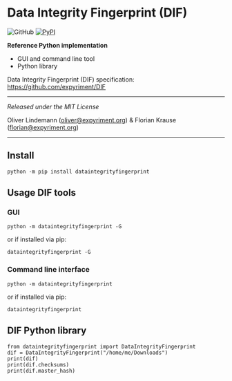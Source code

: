 Data Integrity Fingerprint (DIF)
================================

![GitHub](https://img.shields.io/pypi/l/dataintegrityfingerprint?style=flat)
[![PyPI](https://img.shields.io/pypi/v/dataintegrityfingerprint?style=flat)](https://pypi.org/project/dataintegrityfingerprint/)

**Reference Python implementation**
* GUI and command line tool
* Python library

Data Integrity Fingerprint (DIF) specification: https://github.com/expyriment/DIF

---

*Released under the MIT License*

Oliver Lindemann (oliver@expyriment.org) & Florian Krause (florian@expyriment.org)

---


## Install


```
python -m pip install dataintegrityfingerprint
```

## Usage DIF tools
### GUI

```
python -m dataintegrityfingerprint -G
```

or if installed via pip:

```
dataintegrityfingerprint -G
```


### Command line interface

```
python -m dataintegrityfingerprint
```

or if installed via pip:

```
dataintegrityfingerprint
```

## DIF Python library

```
from dataintegrityfingerprint import DataIntegrityFingerprint
dif = DataIntegrityFingerprint("/home/me/Downloads")
print(dif)
print(dif.checksums)
print(dif.master_hash)
```
